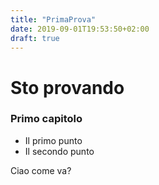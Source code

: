 ```yaml
---
title: "PrimaProva"
date: 2019-09-01T19:53:50+02:00
draft: true
---
```


# Sto provando

### Primo capitolo
* Il primo punto
* Il secondo punto

Ciao come va? 